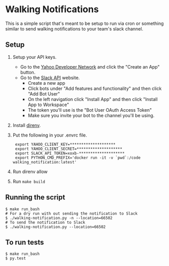 # Walking Notifications

This is a simple script that's meant to be setup to run via cron or something similar to send walking notifications to your team's slack channel.

## Setup

1. Setup your API keys.
    * Go to the [Yahoo Developer Network](https://developer.yahoo.com/apps/) and click the "Create an App" button.
    * Go to the [Slack API](https://api.slack.com/apps) website.
        - Create a new app
        - Click bots under "Add features and functionality" and then click "Add Bot User"
        - On the left navigation click "Install App" and then click "Install App to Workspace"
        - The token you'll use is the "Bot User OAuth Access Token"
        - Make sure you invite your bot to the channel you'll be using.
        
2. Install [direnv](https://direnv.net/).
3. Put the following in your .envrc file.

        export YAHOO_CLIENT_KEY=********************
        export YAHOO_CLIENT_SECRET=********************
        export SLACK_API_TOKEN=xoxb-********************
        export PYTHON_CMD_PREFIX='docker run -it -v `pwd`:/code walking_notification:latest'

4. Run direnv allow
5. Run `make build`

## Running the script

    $ make run_bash
    # For a dry run with out sending the notification to Slack
    $ ./walking-notification.py -n --location=66502
    # To send the notification to Slack
    $ ./walking-notification.py --location=66502
    
## To run tests

    $ make run_bash
    $ py.test
